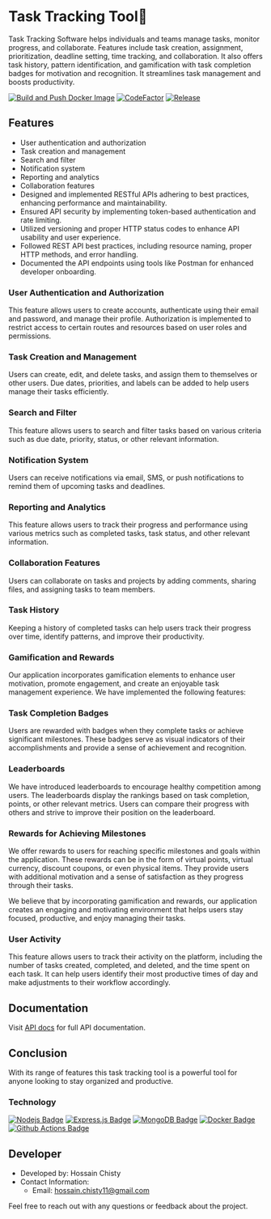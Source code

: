 # Task Tracking Tool🎯

Task Tracking Software helps individuals and teams manage tasks, monitor progress, and collaborate. Features include task creation, assignment, prioritization, deadline setting, time tracking, and collaboration. It also offers task history, pattern identification, and gamification with task completion badges for motivation and recognition. It streamlines task management and boosts productivity.

[![Build and Push Docker Image](https://github.com/hossainchisty/Task-Tracking-Tool/actions/workflows/prod-docker.yml/badge.svg?branch=master)](https://github.com/hossainchisty/Task-Tracking-Tool/actions/workflows/prod-docker.yml) [![CodeFactor](https://www.codefactor.io/repository/github/hossainchisty/task-tracking-tool/badge/master)](https://www.codefactor.io/repository/github/hossainchisty/task-tracking-tool/overview/master)  [![Release](https://github.com/hossainchisty/Task-Tracking-Tool/actions/workflows/release.yml/badge.svg)](https://github.com/hossainchisty/Task-Tracking-Tool/actions/workflows/release.yml)
## **Features**

- User authentication and authorization
- Task creation and management
- Search and filter
- Notification system
- Reporting and analytics
- Collaboration features
- Designed and implemented RESTful APIs adhering to best practices, enhancing performance and maintainability.
- Ensured API security by implementing token-based authentication and rate limiting.
- Utilized versioning and proper HTTP status codes to enhance API usability and user experience.
- Followed REST API best practices, including resource naming, proper HTTP methods, and error handling.
- Documented the API endpoints using tools like Postman for enhanced developer onboarding.

### **User Authentication and Authorization**

This feature allows users to create accounts, authenticate using their email and password, and manage their profile. Authorization is implemented to restrict access to certain routes and resources based on user roles and permissions.

### **Task Creation and Management**

Users can create, edit, and delete tasks, and assign them to themselves or other users. Due dates, priorities, and labels can be added to help users manage their tasks efficiently.

### **Search and Filter**

This feature allows users to search and filter tasks based on various criteria such as due date, priority, status, or other relevant information.

### **Notification System**

Users can receive notifications via email, SMS, or push notifications to remind them of upcoming tasks and deadlines.

### **Reporting and Analytics**

This feature allows users to track their progress and performance using various metrics such as completed tasks, task status, and other relevant information.

### **Collaboration Features**

Users can collaborate on tasks and projects by adding comments, sharing files, and assigning tasks to team members.

### **Task History**

Keeping a history of completed tasks can help users track their progress over time, identify patterns, and improve their productivity.

### Gamification and Rewards

Our application incorporates gamification elements to enhance user motivation, promote engagement, and create an enjoyable task management experience. We have implemented the following features:

### Task Completion Badges

Users are rewarded with badges when they complete tasks or achieve significant milestones. These badges serve as visual indicators of their accomplishments and provide a sense of achievement and recognition.

### Leaderboards

We have introduced leaderboards to encourage healthy competition among users. The leaderboards display the rankings based on task completion, points, or other relevant metrics. Users can compare their progress with others and strive to improve their position on the leaderboard.

### Rewards for Achieving Milestones

We offer rewards to users for reaching specific milestones and goals within the application. These rewards can be in the form of virtual points, virtual currency, discount coupons, or even physical items. They provide users with additional motivation and a sense of satisfaction as they progress through their tasks.

We believe that by incorporating gamification and rewards, our application creates an engaging and motivating environment that helps users stay focused, productive, and enjoy managing their tasks.

### **User Activity**

This feature allows users to track their activity on the platform, including the number of tasks created, completed, and deleted, and the time spent on each task. It can help users identify their most productive times of day and make adjustments to their workflow accordingly.

## **Documentation**

Visit [API docs](./docs/documentation.md) for full API documentation.

## **Conclusion**

With its range of features this task tracking tool is a powerful tool for anyone looking to stay organized and productive.

### Technology

[![Nodejs Badge](https://img.shields.io/badge/-Nodejs-3C873A?style=for-the-badge&labelColor=black&logo=node.js&logoColor=3C873A)](#) [![Express.js Badge](https://img.shields.io/badge/Express.js-000000?style=for-the-badge&logo=express&logoColor=white)](#) [![MongoDB Badge](https://img.shields.io/badge/MongoDB-4EA94B?style=for-the-badge&logo=mongodb&logoColor=white)](#) [![Docker Badge](https://img.shields.io/badge/Docker-2CA5E0?style=for-the-badge&logo=docker&logoColor=white)](#) [![Github Actions Badge](https://img.shields.io/badge/Github%20Actions-282a2e?style=for-the-badge&logo=githubactions&logoColor=367cfe)](#)

## Developer

- Developed by: Hossain Chisty
- Contact Information:
  - Email: hossain.chisty11@gmail.com

Feel free to reach out with any questions or feedback about the project.
